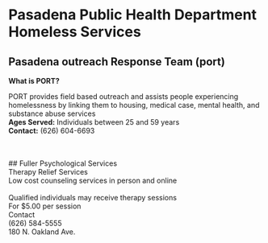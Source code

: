 # Pasadena Public Health Department Homeless Services

## Pasadena outreach Response Team (port)

**What is PORT?**

PORT provides field based outreach and assists people experiencing homelessness by linking them to housing, medical case, mental health, and substance abuse services
<br /> 
**Ages Served:** Individuals between 25 and 59 years
<br /> 
**Contact:** (626) 604-6693



<br /> 
<br /> 
## Fuller Psychological Services
<br />
Therapy Relief Services
<br />
Low cost counseling services in person and online
<br />
<br />
Qualified individuals may receive therapy sessions
<br />
For $5.00 per session
<br />
Contact
<br />
(626) 584-5555
<br />
180 N. Oakland Ave.
